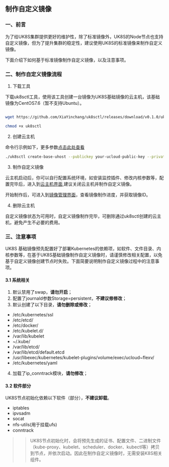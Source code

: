## 制作自定义镜像

### 一、前言

为了给UK8S集群提供更好的维护性，除了标准镜像外，UK8S的Node节点也支持自定义镜像，但为了提升集群的稳定性，建议使用UK8S的标准镜像来制作自定义镜像。

下面介绍下如何基于标准镜像制作自定义镜像，以及注意事项。

### 二、制作自定义镜像流程


1. 下载工具

下载uk8sctl工具，使用该工具创建一台镜像为UK8S基础镜像的云主机，该基础镜像为CentOS7.6（暂不支持Ubuntu）。

```bash

wget https://github.com/XiaYinchang/uk8sctl/releases/download/v0.1.0/uk8sctl

chmod +x uk8sctl

```

2. 创建云主机

命令行示例如下，更多参数[点击此处查看](https://github.com/XiaYinchang/uk8sctl)

```bash
./uk8sctl create-base-uhost --publickey your-ucloud-public-key --privatekey you-ucloud-private-key --region cn-bj2 --project-id org-test --password your-uhost-password

```

3. 制作自定义镜像

云主机启动后，你可以自行配置系统环境，如安装监控插件、修改内核参数等，配置完毕后，进入到[云主机界面](https://console.ucloud.cn/uhost/uhost),建议关闭云主机并制作自定义镜像。

开始制作后，可进入到[镜像管理界面](https://console.ucloud.cn/uhost/uimage)，查看镜像制作进度，并获取镜像ID。


4. 删除云主机

自定义镜像状态为可用时，自定义镜像制作完毕，可删除通过uk8sctl创建的云主机，避免产生不必要的费用。

### 三、注意事项

UK8S 基础镜像预先配置好了部署Kubernetes的依赖项，如软件、文件目录、内核参数等，在基于UK8S基础镜像制作自定义镜像时，请谨慎修改相关配置，以免基于自定义镜像创建节点时失败。下面简要说明制作自定义镜像过程中的注意事项。

#### 3.1 系统相关

1. 默认禁用了swap，**请勿开启**；
2. 配置了journald参数Storage=persistent，**不建议修修改**；
3. 默认创建了以下目录，**请勿删除或修改**；
 + /etc/kubernetes/ssl
 + /etc/etcd/
 + /etc/docker/
 + /etc/kubelet.d/ 
 + /var/lib/kubelet
 + ~/.kube/
 + /var/lib/etcd/
 + /var/lib/etcd/default.etcd
 + /usr/libexec/kubernetes/kubelet-plugins/volume/exec/ucloud~flexv/
 + /etc/kubernetes/yaml 
4. 加载了ip_conntrack模块，**请勿修改**；

#### 3.2 软件部分
UK8S节点初始化依赖以下软件（部分），**不建议卸载**。
+ iptables
+ ipvsadm
+ socat
+ nfs-utils(用于挂载ufs)
+ conntrack

>> UK8S节点初始化时，会将预先生成的证书、配置文件、二进制文件（kube-proxy、kubelet、scheduler、docker、kubectl等）拷贝到节点，并依次启动。因此在制作自定义镜像时，无需安装K8S相关组件。

